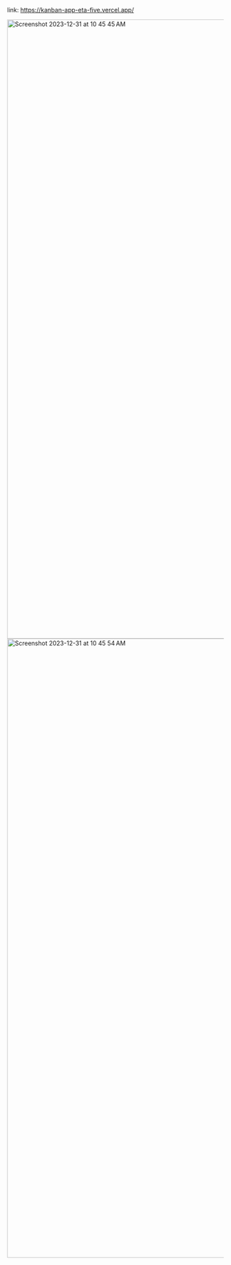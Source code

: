 link: https://kanban-app-eta-five.vercel.app/

<img width="1440" alt="Screenshot 2023-12-31 at 10 45 45 AM" src="https://github.com/Bilalbasheer100/react_zustand_kanban_app/assets/108890773/920eae55-4fe8-409e-a066-48d99b328e49">
<img width="1440" alt="Screenshot 2023-12-31 at 10 45 54 AM" src="https://github.com/Bilalbasheer100/react_zustand_kanban_app/assets/108890773/019c0811-95fe-405a-9649-45317bce6753">
